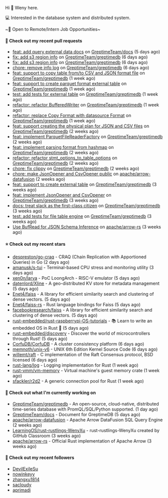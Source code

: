 Hi 👋 Weny here.

💻 Interested in the database system and distributed system.

~🍺 Open to Remote/Intern Job Opportunities~

#### 🔨 Check out my recent pull requests

- [feat: add query external data docs](https://github.com/GreptimeTeam/docs/pull/341) on [GreptimeTeam/docs](https://github.com/GreptimeTeam/docs) (5 days ago)
- [fix: add s3 region info](https://github.com/GreptimeTeam/greptimedb/pull/1492) on [GreptimeTeam/greptimedb](https://github.com/GreptimeTeam/greptimedb) (6 days ago)
- [fix: add s3 region info](https://github.com/GreptimeTeam/greptimedb/pull/1486) on [GreptimeTeam/greptimedb](https://github.com/GreptimeTeam/greptimedb) (6 days ago)
- [chore: remove info log](https://github.com/GreptimeTeam/greptimedb/pull/1483) on [GreptimeTeam/greptimedb](https://github.com/GreptimeTeam/greptimedb) (6 days ago)
- [feat: support to copy table from/to CSV and JSON format file](https://github.com/GreptimeTeam/greptimedb/pull/1475) on [GreptimeTeam/greptimedb](https://github.com/GreptimeTeam/greptimedb) (1 week ago)
- [feat: support to create parquet format external table](https://github.com/GreptimeTeam/greptimedb/pull/1463) on [GreptimeTeam/greptimedb](https://github.com/GreptimeTeam/greptimedb) (1 week ago)
- [test: add tests for external table](https://github.com/GreptimeTeam/greptimedb/pull/1460) on [GreptimeTeam/greptimedb](https://github.com/GreptimeTeam/greptimedb) (1 week ago)
- [refactor: refactor BufferedWriter](https://github.com/GreptimeTeam/greptimedb/pull/1439) on [GreptimeTeam/greptimedb](https://github.com/GreptimeTeam/greptimedb) (1 week ago)
- [refactor: replace Copy Format with datasource Format](https://github.com/GreptimeTeam/greptimedb/pull/1435) on [GreptimeTeam/greptimedb](https://github.com/GreptimeTeam/greptimedb) (1 week ago)
- [feat: support creating the physical plan for JSON and CSV files](https://github.com/GreptimeTeam/greptimedb/pull/1424) on [GreptimeTeam/greptimedb](https://github.com/GreptimeTeam/greptimedb) (2 weeks ago)
- [feat: implement ParquetFileReaderFactory](https://github.com/GreptimeTeam/greptimedb/pull/1423) on [GreptimeTeam/greptimedb](https://github.com/GreptimeTeam/greptimedb) (2 weeks ago)
- [feat: implement parsing format from hashmap](https://github.com/GreptimeTeam/greptimedb/pull/1420) on [GreptimeTeam/greptimedb](https://github.com/GreptimeTeam/greptimedb) (2 weeks ago)
- [refactor: refactor stmt_options_to_table_options](https://github.com/GreptimeTeam/greptimedb/pull/1403) on [GreptimeTeam/greptimedb](https://github.com/GreptimeTeam/greptimedb) (2 weeks ago)
- [chore: fix clippy](https://github.com/GreptimeTeam/greptimedb/pull/1387) on [GreptimeTeam/greptimedb](https://github.com/GreptimeTeam/greptimedb) (2 weeks ago)
- [chore: make JsonOpener and CsvOpener public](https://github.com/apache/arrow-datafusion/pull/6004) on [apache/arrow-datafusion](https://github.com/apache/arrow-datafusion) (2 weeks ago)
- [feat: support to create external table](https://github.com/GreptimeTeam/greptimedb/pull/1372) on [GreptimeTeam/greptimedb](https://github.com/GreptimeTeam/greptimedb) (3 weeks ago)
- [feat: implement JsonOpener and CsvOpener](https://github.com/GreptimeTeam/greptimedb/pull/1367) on [GreptimeTeam/greptimedb](https://github.com/GreptimeTeam/greptimedb) (3 weeks ago)
- [docs: treat slack as the first-class citizen](https://github.com/GreptimeTeam/greptimedb/pull/1361) on [GreptimeTeam/greptimedb](https://github.com/GreptimeTeam/greptimedb) (3 weeks ago)
- [test: add tests for file table engine](https://github.com/GreptimeTeam/greptimedb/pull/1353) on [GreptimeTeam/greptimedb](https://github.com/GreptimeTeam/greptimedb) (3 weeks ago)
- [Use BufRead for JSON Schema Inference](https://github.com/apache/arrow-rs/pull/4041) on [apache/arrow-rs](https://github.com/apache/arrow-rs) (3 weeks ago)

#### ⭐ Check out my recent stars

- [despreston/go-craq](https://github.com/despreston/go-craq) - CRAQ (Chain Replication with Apportioned Queries) in Go (2 days ago)
- [amanusk/s-tui](https://github.com/amanusk/s-tui) - Terminal-based CPU stress and monitoring utility (3 days ago)
- [xen0n/larva](https://github.com/xen0n/larva) - PoC LoongArch - RISC-V emulator (5 days ago)
- [datenlord/Xline](https://github.com/datenlord/Xline) - A geo-distributed KV store for metadata management (5 days ago)
- [Enet4/faiss](https://github.com/Enet4/faiss) - A library for efficient similarity search and clustering of dense vectors. (5 days ago)
- [Enet4/faiss-rs](https://github.com/Enet4/faiss-rs) - Rust language bindings for Faiss (5 days ago)
- [facebookresearch/faiss](https://github.com/facebookresearch/faiss) - A library for efficient similarity search and clustering of dense vectors. (5 days ago)
- [rust-embedded/rust-raspberrypi-OS-tutorials](https://github.com/rust-embedded/rust-raspberrypi-OS-tutorials) - :books: Learn to write an embedded OS in Rust :crab: (5 days ago)
- [rust-embedded/discovery](https://github.com/rust-embedded/discovery) - Discover the world of microcontrollers through Rust! (5 days ago)
- [CorfuDB/CorfuDB](https://github.com/CorfuDB/CorfuDB) - A cluster consistency platform (6 days ago)
- [memnoth/unix-v6](https://github.com/memnoth/unix-v6) - UNIX 6th Edition Kernel Source Code (6 days ago)
- [willemt/raft](https://github.com/willemt/raft) - C implementation of the Raft Consensus protocol, BSD licensed (6 days ago)
- [rust-lang/log](https://github.com/rust-lang/log) - Logging implementation for Rust (1 week ago)
- [rust-vmm/vm-memory](https://github.com/rust-vmm/vm-memory) - Virtual machine&#39;s guest memory crate (1 week ago)
- [sfackler/r2d2](https://github.com/sfackler/r2d2) - A generic connection pool for Rust (1 week ago)

#### 👷 Check out what I'm currently working on

- [GreptimeTeam/greptimedb](https://github.com/GreptimeTeam/greptimedb) - An open-source, cloud-native, distributed time-series database with PromQL/SQL/Python supported. (1 day ago)
- [GreptimeTeam/docs](https://github.com/GreptimeTeam/docs) - Document for GreptimeDB (5 days ago)
- [apache/arrow-datafusion](https://github.com/apache/arrow-datafusion) - Apache Arrow DataFusion SQL Query Engine (2 weeks ago)
- [LearningOS/rust-rustlings-WenyXu](https://github.com/LearningOS/rust-rustlings-WenyXu) - rust-rustlings-WenyXu created by GitHub Classroom (3 weeks ago)
- [apache/arrow-rs](https://github.com/apache/arrow-rs) - Official Rust implementation of Apache Arrow (3 weeks ago)

#### 👯 Check out my recent followers

- [DevilExileSu](https://github.com/DevilExileSu)
- [nowinkeyy](https://github.com/nowinkeyy)
- [zhangxu1814](https://github.com/zhangxu1814)
- [sacloudy](https://github.com/sacloudy)
- [aprimadi](https://github.com/aprimadi)


